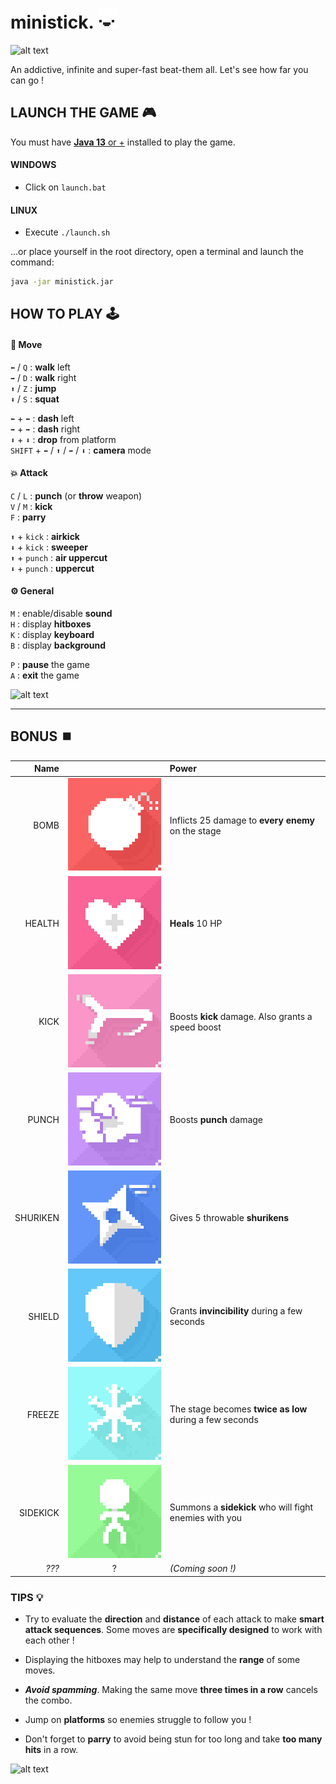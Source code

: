 # ministick. ![alt text](data/img/main/face0.png "Figure 1")

![alt text](data/img/main/ministick-clip-1.gif ":D")

An addictive, infinite and super-fast beat-them all. 
Let's see how far you can go ! 

## LAUNCH THE GAME 🎮
You must have [**Java 13** or +](https://www.oracle.com/java/technologies/javase/jdk13-archive-downloads.html) 
installed to play the game.

#### WINDOWS
- Click on `launch.bat`

#### LINUX
- Execute `./launch.sh`

...or place yourself in the root directory,
open a terminal and launch the command:
```bash
java -jar ministick.jar
```

## HOW TO PLAY 🕹

#### 🏃 Move
`⬅` / `Q` : **walk** left  
`➡` / `D` : **walk** right  
`⬆` / `Z` : **jump**  
`⬇` / `S` : **squat**

`⬅` + `⬅` : **dash** left  
`➡` + `➡` : **dash** right  
`⬇` + `⬇` : **drop** from platform  
`SHIFT` + `⬅` / `⬆` / `➡` / `⬇` : **camera** mode


#### 💥 Attack

`C` / `L` : **punch** (or **throw** weapon)  
`V` / `M` : **kick**  
`F` : **parry**  

`⬆` + `kick` : **airkick**  
`⬇` + `kick` : **sweeper**  
`⬆` + `punch` : **air uppercut**  
`⬇` + `punch` : **uppercut**  

#### ⚙ General
`M` : enable/disable **sound**  
`H` : display **hitboxes**  
`K` : display **keyboard**  
`B` : display **background**  

`P` : **pause** the game  
`A` : **exit** the game

![alt text](data/img/main/ministick-clip-3.gif ">:D")

---

## BONUS ⏹️
| Name | | Power |  
|---:|:---:|:---|   
| BOMB     | ![alt text](data/img/bonus/bomb0.png "Bomb")         | Inflicts 25 damage to **every enemy** on the stage
| HEALTH   | ![alt text](data/img/bonus/health0.png "Health")     | **Heals** 10 HP
| KICK     | ![alt text](data/img/bonus/kick0.png "Kick")         | Boosts **kick** damage. Also grants a speed boost
| PUNCH    | ![alt text](data/img/bonus/punch0.png "Punch")       | Boosts **punch** damage
| SHURIKEN | ![alt text](data/img/bonus/shuriken0.png "Shuriken") | Gives 5 throwable **shurikens**
| SHIELD   | ![alt text](data/img/bonus/shield0.png "Shield")     | Grants **invincibility** during a few seconds
| FREEZE   | ![alt text](data/img/bonus/freeze0.png "Freeze")     | The stage becomes **twice as low** during a few seconds
| SIDEKICK | ![alt text](data/img/bonus/sidekick0.png "Sidekick") | Summons a **sidekick** who will fight enemies with you
| *???* | ? | *(Coming soon !)*

### TIPS 💡

- Try to evaluate the **direction** and **distance** of each attack to make **smart attack sequences**. 
  Some moves are **specifically designed** to work with each other !

- Displaying the hitboxes may help to understand the **range** of some moves. 

- ***Avoid spamming***. Making the same move **three times in a row** cancels the combo.

- Jump on **platforms** so enemies struggle to follow you !

- Don't forget to **parry** to avoid being stun for too long and take **too many hits** in a row.

![alt text](data/img/main/ministick-clip-2.gif "21 Combo !")
